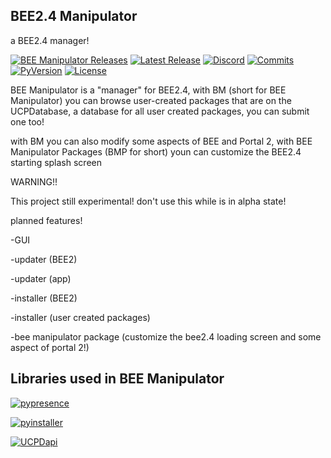 BEE2.4 Manipulator
-

a BEE2.4 manager!

[![BEE Manipulator Releases](https://img.shields.io/github/downloads/ENDERZOMBI102/BEE-manipulator/total.svg?style=for-the-badge&label=Downloads)](https://github.com/ENDERZOMBI102/BEE-manipulator/releases/)
[![Latest Release](https://img.shields.io/github/v/release/ENDERZOMBI102/BEE-manipulator?include_prereleases&style=for-the-badge)](https://github.com/ENDERZOMBI102/BEE-manipulator/releases/latest)
[![Discord](https://img.shields.io/discord/546987939314532362?logo=discord&style=for-the-badge)](https://discord.gg/426f5hX)
[![Commits](https://img.shields.io/github/commits-since/ENDERZOMBI102/BEE-manipulator/latest?style=for-the-badge)](https://github.com/ENDERZOMBI102/BEE-manipulator/commits/master)
[![PyVersion](https://img.shields.io/github/pipenv/locked/python-version/ENDERZOMBI102/BEE-manipulator?style=for-the-badge)](https://www.python.org/downloads/release/python-374/)
[![License](https://img.shields.io/github/license/ENDERZOMBI102/BEE-manipulator?style=for-the-badge)](https://github.com/ENDERZOMBI102/BEE-manipulator/blob/master/LICENSE)

BEE Manipulator is a "manager" for BEE2.4, with BM (short for BEE Manipulator) you can browse user-created packages
that are on the UCPDatabase, a database for all user created packages, you can submit one too!


with BM you can also modify some aspects of BEE and Portal 2, with BEE Manipulator Packages (BMP for short)
youn can customize the BEE2.4 starting splash screen


WARNING!!

This project still experimental! don't use this while is in alpha state!


planned features!

-GUI

-updater (BEE2)

-updater (app)

-installer (BEE2)

-installer (user created packages)

-bee manipulator package (customize the bee2.4 loading screen and some aspect of portal 2!)


Libraries used in BEE Manipulator
-
[![pypresence](https://img.shields.io/badge/using-pypresence-00bb88.svg?style=flat-square&logo=python&logoWidth=20)](https://github.com/qwertyquerty/pypresence)

[![pyinstaller](https://img.shields.io/badge/using-Pyinstaller-brightgreen?style=flat-square&logo=python&logoWidth=20)](https://github.com/pyinstaller/pyinstaller)

[![UCPDapi]()]()
